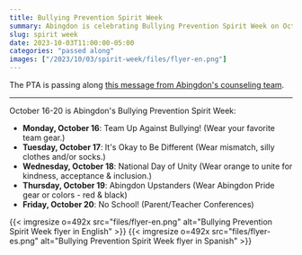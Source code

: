 ```yaml
---
title: Bullying Prevention Spirit Week
summary: Abingdon is celebrating Bullying Prevention Spirit Week on October 16-20.
slug: spirit week
date: 2023-10-03T11:00:00-05:00
categories: "passed along"
images: ["/2023/10/03/spirit-week/files/flyer-en.png"]
---
```


The PTA is passing along [this message from Abingdon's counseling team](https://abingdon.apsva.us/post/bullying-prevention-spirit-week/).

---

October 16-20 is Abingdon's Bullying Prevention Spirit Week:

- **Monday, October 16**: Team Up Against Bullying! (Wear your favorite team gear.)
- **Tuesday, October 17**: It's Okay to Be Different (Wear mismatch, silly clothes and/or socks.)
- **Wednesday, October 18**: National Day of Unity (Wear orange to unite for kindness, acceptance & inclusion.)
- **Thursday, October 19**: Abingdon Upstanders (Wear Abingdon Pride gear or colors - red & black)
- **Friday, October 20**: No School! (Parent/Teacher Conferences)

{{< imgresize o=492x src="files/flyer-en.png" alt="Bullying Prevention Spirit Week flyer in English" >}}
{{< imgresize o=492x src="files/flyer-es.png" alt="Bullying Prevention Spirit Week flyer in Spanish" >}}